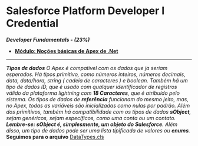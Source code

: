 # Salesforce Platform Developer I Credential

***Developer Fundamentals - (23%)***
- **[Módulo: Noções básicas de Apex de .Net](https://trailhead.salesforce.com/pt-BR/content/learn/modules/apex_basics_dotnet?trailmix_creator_id=strailhead&trailmix_slug=prepare-for-your-salesforce-platform-developer-i-credential)**
----------
***Tipos de dados***
*O Apex é compatível com os dados que ja seriam esperados. Há tipos primitivo, como números inteiros, números decimais, data, data/hora, string ( cadeia de caracteres ) e boolean. Também há um tipo de dados ID, que é usado com qualquer identificador de registros válido da plataforma lightning com **18 Caracteres**, que é atribuído pelo sistema.*
*Os tipos de dados de **referência** funcionam do mesmo jeito, mas, no Apex, todas as variáveis são inicializadas como nulas por padrão.*
*Além dos primitivos, também há compatibilidade com os tipos de dados **sObject**, sejam genéricos, sejam específicos, como uma conta ou um contato. **Lembre-se: sObject é, simplesmente, um objeto do Salesforce**.*
*Além disso, um tipo de dados pode ser uma lista tipificada de valores ou **enums**.*
**Seguimos para o arquivo** [DataTypes.cls](./force-app/main/default/classes/DataTypes.cls)